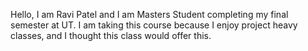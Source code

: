 Hello, I am Ravi Patel and I am Masters Student completing my final semester at UT. I am taking this course because I enjoy project heavy classes, and I thought this class would offer this.
